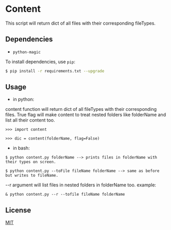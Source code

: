 # Content

This script will return dict of all files with their corresponding fileTypes.

## Dependencies
* `python-magic`

To install dependencies, use `pip`:

```bash
$ pip install -r requirements.txt --upgrade
```

## Usage
* in python:

content function will return dict of all fileTypes with their corresponding files.
True flag will make content to treat nested folders like folderName and list all
their content too.

```
>>> import content

>>> dic = content(folderName, flag=False)
```
* in bash:

```
$ python content.py folderName --> prints files in folderName with their types on screen.

$ python content.py --toFile fileName folderName --> same as before but writes to fileName.
```

--r argument will list files in nested folders in folderName too.
example:

```
& python content.py --r --tofile fileName folderName
```

## License

[MIT](LICENSE)
